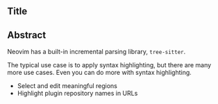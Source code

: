 ## Title

## Abstract

Neovim has a built-in incremental parsing library, `tree-sitter`.

The typical use case is to apply syntax highlighting, but there are many more use cases.
Even you can do more with syntax highlighting.

* Select and edit meaningful regions
* Highlight plugin repository names in URLs

